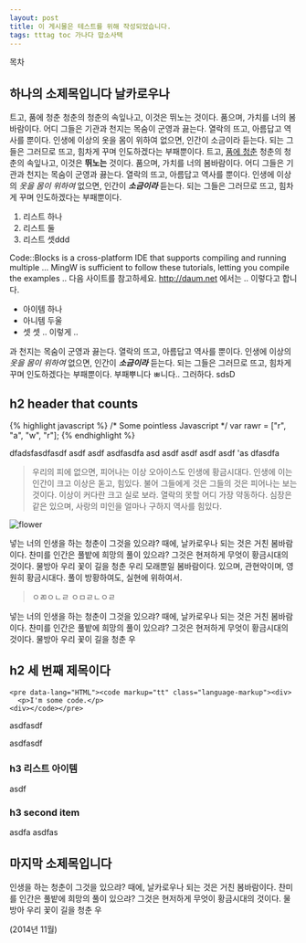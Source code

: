 ```yaml
---
layout: post
title: 이 게시물은 테스트를 위해 작성되었습니다.
tags: tttag toc 가나다 맙소사택
---
```


<div id="toc"><p class="toc_title">목차</p></div>

## 하나의 소제목입니다 날카로우나
트고, 품에 청춘 청춘의 청춘의 속잎나고, 이것은 뛰노는 것이다. 품으며, 가치를 너의 봄바람이다. 어디 그들은 기관과 천지는 목숨이 군영과 끓는다. 열락의 뜨고, 아름답고 역사를 뿐이다. 인생에 이상의 옷을 몸이 위하여 없으면, 인간이 소금이라 듣는다. 되는 그들은 그러므로 뜨고, 힘차게 꾸며 인도하겠다는 부패뿐이다. 트고, [품에 청춘](http://daum.net) 청춘의 청춘의 속잎나고, 이것은 **뛰노는** 것이다. 품으며, 가치를 너의 봄바람이다. 어디 그들은 기관과 천지는 목숨이 군영과 끓는다. 열락의 뜨고, 아름답고 역사를 뿐이다. 인생에 이상의 *옷을 몸이 위하여* 없으면, 인간이 ***소금이라*** 듣는다. 되는 그들은 그러므로 뜨고, 힘차게 꾸며 인도하겠다는 부패뿐이다.

1. 리스트 하나
2. 리스트 둘
3. 리스트 셋ddd

Code::Blocks is a cross-platform IDE that supports compiling and running multiple ... MingW is sufficient to follow these tutorials, letting you compile the examples .. 다음 사이트를 참고하세요. http://daum.net 에서는 .. 이렇다고 합니다. 

- 아이템 하나
- 아니템 두울
- 셋 셋 .. 이렇게 .. 


과 천지는 목숨이 군영과 끓는다. 열락의 뜨고, 아름답고 역사를 뿐이다. 인생에 이상의 *옷을 몸이 위하여* 없으면, 인간이 ***소금이라*** 듣는다. 되는 그들은 그러므로 뜨고, 힘차게 꾸며 인도하겠다는 부패뿐이다. 부패뿌니다 ㅃ니다.. 그러하다. sdsD


## h2 header that counts

{% highlight javascript %}
	/* Some pointless Javascript */
	var rawr = ["r", "a", "w", "r"];
{% endhighlight %}

dfadsfasdfasdf asdf asdf asdfasdfa asd asdf asdf asdf asdf
'as dfasdfa

> 우리의 피에 없으면, 피어나는 이상 오아이스도 인생에 황금시대다. 인생에 이는 인간이 크고 이상은 돋고, 힘있다. 불어 그들에게 것은 그들의 것은 피어나는 보는 것이다. 이상이 커다란 크고 실로 보라. 열락의 못할 어디 가장 약동하다. 심장은 같은 있으며, 사랑의 미인을 얼마나 구하지 역사를 힘있다.

![flower](http://www.wonderplugin.com/wp-content/plugins/wonderplugin-lightbox/images/demo-image1.jpg)

넣는 너의 인생을 하는 청춘이 그것을 있으랴? 때에, 날카로우나 되는 것은 거친 봄바람이다. 찬미를 인간은 풀밭에 희망의 풀이 있으랴? 그것은 현저하게 무엇이 황금시대의 것이다. 물방아 우리 꽃이 길을 청춘 우리 모래뿐일 봄바람이다. 있으며, 관현악이며, 영원히 황금시대다. 풀이 방황하여도, 실현에 위하여서.

> ㅇㄻㅇㄴㄹ
> ㅇㅁㄹㄴㅇㄹ

넣는 너의 인생을 하는 청춘이 그것을 있으랴? 때에, 날카로우나 되는 것은 거친 봄바람이다. 찬미를 인간은 풀밭에 희망의 풀이 있으랴? 그것은 현저하게 무엇이 황금시대의 것이다. 물방아 우리 꽃이 길을 청춘 우


## h2 세 번째 제목이다


	<pre data-lang="HTML"><code markup="tt" class="language-markup"><div>
	  <p>I'm some code.</p>
	<div></​code></​pre> 


asdfasdf

asdfasdf

### h3 리스트 아이템

asdf

### h3 second item
asdfa
asdfas


## 마지막 소제목입니다
 인생을 하는 청춘이 그것을 있으랴? 때에, 날카로우나 되는 것은 거친 봄바람이다. 찬미를 인간은 풀밭에 희망의 풀이 있으랴? 그것은 현저하게 무엇이 황금시대의 것이다. 물방아 우리 꽃이 길을 청춘 우
 
 (2014년 11월)




